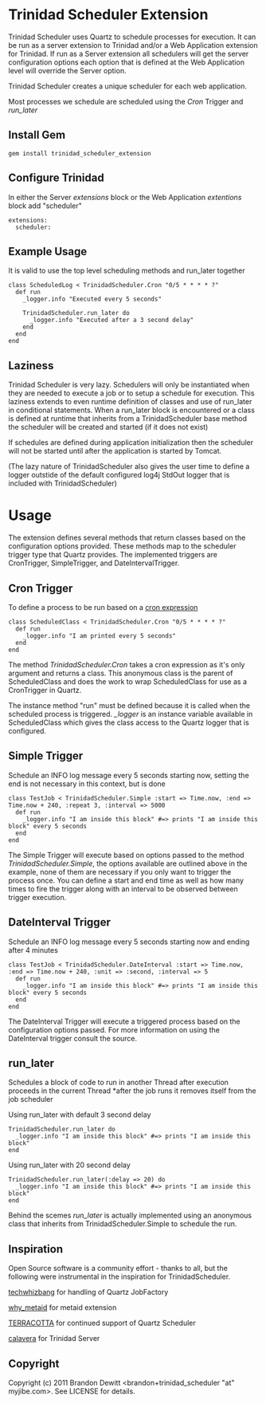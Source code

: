Trinidad Scheduler Extension
=========
Trinidad Scheduler uses Quartz to schedule processes for execution.  It can be run as a server extension to Trinidad and/or a Web Application extension
for Trinidad.  If run as a Server extension all schedulers will get the server configuration options each option that is defined at the Web Application
level will override the Server option.  

Trinidad Scheduler creates a unique scheduler for each web application.

Most processes we schedule are scheduled using the *Cron* Trigger and *run_later*

Install Gem
---------
    gem install trinidad_scheduler_extension
    
Configure Trinidad
---------
In either the Server *extensions* block or the Web Application *extentions* block add "scheduler"

    extensions:
      scheduler:

Example Usage
---------
It is valid to use the top level scheduling methods and run_later together

    class ScheduledLog < TrinidadScheduler.Cron "0/5 * * * * ?"
      def run
        _logger.info "Executed every 5 seconds"
        
        TrinidadScheduler.run_later do 
          _logger.info "Executed after a 3 second delay"
        end
      end
    end

Laziness
---------
Trinidad Scheduler is very lazy.  Schedulers will only be instantiated when they are needed to execute a job or to setup a schedule for execution.
This laziness extends to even runtime definition of classes and use of run_later in conditional statements.  When a run_later block is encountered or
a class is defined at runtime that inherits from a TrinidadScheduler base method the scheduler will be created and started (if it does not exist)

If schedules are defined during application initialization then the scheduler will not be started until after the application is started by Tomcat.

(The lazy nature of TrinidadScheduler also gives the user time to define a logger outstide of the default configured log4j StdOut logger that 
is included with TrinidadScheduler)

Usage
=========
The extension defines several methods that return classes based on the configuration options provided.  These methods map to the scheduler trigger type
that Quartz provides.  The implemented triggers are CronTrigger, SimpleTrigger, and DateIntervalTrigger. 

Cron Trigger
---------
To define a process to be run based on a [cron expression](http://en.wikipedia.org/wiki/CRON_expression#CRON_expression)

    class ScheduledClass < TrinidadScheduler.Cron "0/5 * * * * ?"
      def run
        _logger.info "I am printed every 5 seconds"
      end
    end

The method *TrinidadScheduler.Cron* takes a cron expression as it's only argument and returns a class.  This anonymous class is the parent of
ScheduledClass and does the work to wrap ScheduledClass for use as a CronTrigger in Quartz.

The instance method "run" must be defined because it is called when the scheduled process is triggered.  *_logger* is an instance variable available
in ScheduledClass which gives the class access to the Quartz logger that is configured.   

Simple Trigger
---------
Schedule an INFO log message every 5 seconds starting now, setting the end is not necessary in this context, but is done
    
    class TestJob < TrinidadScheduler.Simple :start => Time.now, :end => Time.now + 240, :repeat 3, :interval => 5000
      def run
        _logger.info "I am inside this block" #=> prints "I am inside this block" every 5 seconds
      end
    end

The Simple Trigger will execute based on options passed to the method *TrinidadScheduler.Simple*, the options available are outlined
above in the example, none of them are necessary if you only want to trigger the process once.   You can define a start and end time as well as how many
times to fire the trigger along with an interval to be observed between trigger execution.

DateInterval Trigger
---------
Schedule an INFO log message every 5 seconds starting now and ending after 4 minutes
    
    class TestJob < TrinidadScheduler.DateInterval :start => Time.now, :end => Time.now + 240, :unit => :second, :interval => 5
      def run
        _logger.info "I am inside this block" #=> prints "I am inside this block" every 5 seconds
      end
    end

The DateInterval Trigger will execute a triggered process based on the configuration options passed.  For more information on using the DateInterval
trigger consult the source. 

run_later
---------
Schedules a block of code to run in another Thread after execution proceeds in the current Thread
*after the job runs it removes itself from the job scheduler 

Using run_later with default 3 second delay

    TrinidadScheduler.run_later do
      _logger.info "I am inside this block" #=> prints "I am inside this block" 
    end
  
Using run_later with 20 second delay

    TrinidadScheduler.run_later(:delay => 20) do
      _logger.info "I am inside this block" #=> prints "I am inside this block" 
    end 
    
Behind the scemes *run_later* is actually implemented using an anonymous class that inherits from TrinidadScheduler.Simple to schedule the run.


Inspiration
---------
Open Source software is a community effort - thanks to all, but the following were instrumental in the inspiration for TrinidadScheduler.

[techwhizbang](https://github.com/techwhizbang/jruby-quartz) for handling of Quartz JobFactory

[why_metaid](https://github.com/evaryont/why_metaid) for metaid extension

[TERRACOTTA](http://www.terracotta.org/) for continued support of Quartz Scheduler

[calavera](https://github.com/calavera/trinidad) for Trinidad Server

Copyright
---------
Copyright (c) 2011 Brandon Dewitt <brandon+trinidad_scheduler "at" myjibe.com>. See LICENSE for details.    
